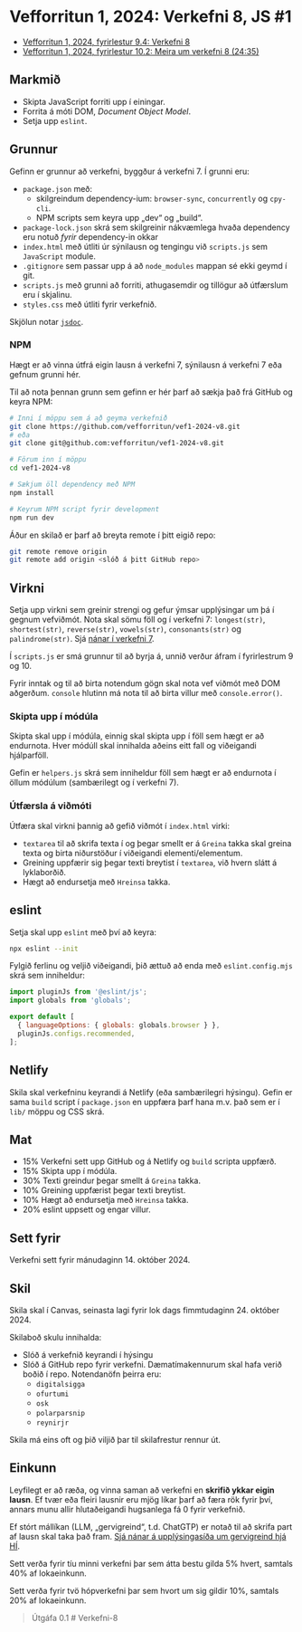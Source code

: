 # Vefforritun 1, 2024: Verkefni 8, JS #1

- [Vefforritun 1, 2024, fyrirlestur 9.4: Verkefni 8](https://www.youtube.com/watch?v=2Sfcm0KfSaM)
- [Vefforritun 1, 2024, fyrirlestur 10.2: Meira um verkefni 8 (24:35)](https://www.youtube.com/watch?v=LBEvRBbXnmM)

## Markmið

- Skipta JavaScript forriti upp í einingar.
- Forrita á móti DOM, _Document Object Model_.
- Setja upp `eslint`.

## Grunnur

Gefinn er grunnur að verkefni, byggður á verkefni 7. Í grunni eru:

- `package.json` með:
  - skilgreindum dependency-ium: `browser-sync`, `concurrently` og `cpy-cli`.
  - NPM scripts sem keyra upp „dev“ og „build“.
- `package-lock.json` skrá sem skilgreinir nákvæmlega hvaða dependency eru notuð _fyrir_ dependency-in okkar
- `index.html` með útliti úr sýnilausn og tengingu við `scripts.js` sem `JavaScript` module.
- `.gitignore` sem passar upp á að `node_modules` mappan sé ekki geymd í git.
- `scripts.js` með grunni að forriti, athugasemdir og tillögur að útfærslum eru í skjalinu.
- `styles.css` með útliti fyrir verkefnið.

Skjölun notar [`jsdoc`](https://jsdoc.app/).

### NPM

Hægt er að vinna útfrá eigin lausn á verkefni 7, sýnilausn á verkefni 7 eða gefnum grunni hér.

Til að nota þennan grunn sem gefinn er hér þarf að sækja það frá GitHub og keyra NPM:

```bash
# Inni í möppu sem á að geyma verkefnið
git clone https://github.com/vefforritun/vef1-2024-v8.git
# eða
git clone git@github.com:vefforritun/vef1-2024-v8.git

# Förum inn í möppu
cd vef1-2024-v8

# Sækjum öll dependency með NPM
npm install

# Keyrum NPM script fyrir development
npm run dev
```

Áður en skilað er þarf að breyta remote í þitt eigið repo:

```bash
git remote remove origin
git remote add origin <slóð á þitt GitHub repo>
```

## Virkni

Setja upp virkni sem greinir strengi og gefur ýmsar upplýsingar um þá í gegnum vefviðmót. Nota skal sömu föll og í verkefni 7: `longest(str)`, `shortest(str)`, `reverse(str)`, `vowels(str)`, `consonants(str)` og `palindrome(str)`. Sjá [nánar í verkefni 7](https://github.com/vefforritun/vef1-2024-v7?tab=readme-ov-file#virkni).

Í `scripts.js` er smá grunnur til að byrja á, unnið verður áfram í fyrirlestrum 9 og 10.

Fyrir inntak og til að birta notendum gögn skal nota vef viðmót með DOM aðgerðum. `console` hlutinn má nota til að birta villur með `console.error()`.

### Skipta upp í módúla

Skipta skal upp í módúla, einnig skal skipta upp í föll sem hægt er að endurnota. Hver módúll skal innihalda aðeins eitt fall og viðeigandi hjálparföll.

Gefin er `helpers.js` skrá sem inniheldur föll sem hægt er að endurnota í öllum módúlum (sambærilegt og í verkefni 7).

### Útfærsla á viðmóti

Útfæra skal virkni þannig að gefið viðmót í `index.html` virki:

- `textarea` til að skrifa texta í og þegar smellt er á `Greina` takka skal greina texta og birta niðurstöður í viðeigandi elementi/elementum.
- Greining uppfærir sig þegar texti breytist í `textarea`, við hvern slátt á lyklaborðið.
- Hægt að endursetja með `Hreinsa` takka.

## eslint

Setja skal upp `eslint` með því að keyra:

```bash
npx eslint --init
```

Fylgið ferlinu og veljið viðeigandi, þið ættuð að enda með `eslint.config.mjs` skrá sem inniheldur:

```javascript
import pluginJs from '@eslint/js';
import globals from 'globals';

export default [
  { languageOptions: { globals: globals.browser } },
  pluginJs.configs.recommended,
];
```

## Netlify

Skila skal verkefninu keyrandi á Netlify (eða sambærilegri hýsingu). Gefin er sama `build` script í `package.json` en uppfæra þarf hana m.v. það sem er í `lib/` möppu og CSS skrá.

## Mat

- 15% Verkefni sett upp GitHub og á Netlify og `build` scripta uppfærð.
- 15% Skipta upp í módúla.
- 30% Texti greindur þegar smellt á `Greina` takka.
- 10% Greining uppfærist þegar texti breytist.
- 10% Hægt að endursetja með `Hreinsa` takka.
- 20% eslint uppsett og engar villur.

## Sett fyrir

Verkefni sett fyrir mánudaginn 14. október 2024.

## Skil

Skila skal í Canvas, seinasta lagi fyrir lok dags fimmtudaginn 24. október 2024.

Skilaboð skulu innihalda:

- Slóð á verkefnið keyrandi í hýsingu
- Slóð á GitHub repo fyrir verkefni. Dæmatímakennurum skal hafa verið boðið í repo. Notendanöfn þeirra eru:
  - `digitalsigga`
  - `ofurtumi`
  - `osk`
  - `polarparsnip`
  - `reynirjr`

Skila má eins oft og þið viljið þar til skilafrestur rennur út.

## Einkunn

Leyfilegt er að ræða, og vinna saman að verkefni en **skrifið ykkar eigin lausn**. Ef tvær eða fleiri lausnir eru mjög líkar þarf að færa rök fyrir því, annars munu allir hlutaðeigandi hugsanlega fá 0 fyrir verkefnið.

Ef stórt mállíkan (LLM, „gervigreind“, t.d. ChatGTP) er notað til að skrifa part af lausn skal taka það fram. [Sjá nánar á upplýsingasíða um gervigreind hjá HÍ](https://gervigreind.hi.is/).

Sett verða fyrir tíu minni verkefni þar sem átta bestu gilda 5% hvert, samtals 40% af lokaeinkunn.

Sett verða fyrir tvö hópverkefni þar sem hvort um sig gildir 10%, samtals 20% af lokaeinkunn.

> Útgáfa 0.1
#   V e r k e f n i - 8  
 